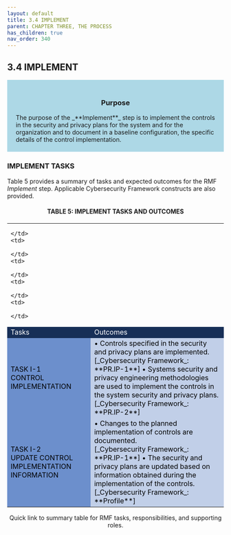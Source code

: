 ```yaml
---
layout: default
title: 3.4 IMPLEMENT  
parent: CHAPTER THREE, THE PROCESS
has_children: true 
nav_order: 340
---
```


## 3.4 IMPLEMENT 

<div style="background-color:lightblue; padding:20px" markdown="1">
<h3 style="text-align:center">Purpose</h3>
The purpose of the _**Implement**_ step is to implement the controls in the security and privacy plans for the system and for the organization and to document in a baseline configuration, the specific details of the control implementation.
</div>

### IMPLEMENT TASKS 
Table 5 provides a summary of tasks and expected outcomes for the RMF _Implement_ step. Applicable Cybersecurity Framework constructs are also provided.

<h4 style='text-align:center'>TABLE 5: IMPLEMENT TASKS AND OUTCOMES</h4>

<table>
  <tr>
    <td>

    </td>
    <td>

    </td>
    <td>

    </td>
    <td>

    </td>
    <td>

    </td>
  </tr>
  <tr>
    <td colspan="2" style="background-color:#172f57">
<span style="color:#ffffff">Tasks</span>
    </td>
    <td colspan="3" style="background-color:#172f57">
<span style="color:#ffffff">Outcomes</span>
		</td>
	</tr>
  <tr>
    <td colspan="2" style="background-color:#6c8fcc">
<span style="color:#000000">
TASK I-1<br> 
CONTROL IMPLEMENTATION
</span>
    </td>
    <td colspan="3" style="background-color:#c1cfe8">
<span style="color:#000000" markdown="1">
• Controls specified in the security and privacy plans are
 implemented.<br>
[_Cybersecurity Framework_: **PR.IP-1**]  
• Systems security and privacy engineering methodologies are used to implement the controls in the system security and privacy plans.<br>
[_Cybersecurity Framework_: **PR.IP-2**]  
</span>
    </td>
  </tr>

  <tr>
    <td colspan="2" style="background-color:#6c8fcc">
<span style="color:#000000">
TASK I-2<br>
UPDATE CONTROL IMPLEMENTATION INFORMATION
</span>
    </td>
    <td colspan="3" style="background-color:#c1cfe8">
<span style="color:#000000" markdown="1">
• Changes to the planned implementation of controls are
 documented.<br>
[_Cybersecurity Framework_: **PR.IP-1**]  
• The security and privacy plans are updated based on information obtained during the implementation of the controls.<br>
[_Cybersecurity Framework_: **Profile**]   
</span>
    </td>
  </tr>
</table>

<p style="text-align:center">Quick link to summary table for RMF tasks, responsibilities, and supporting roles.</p>
